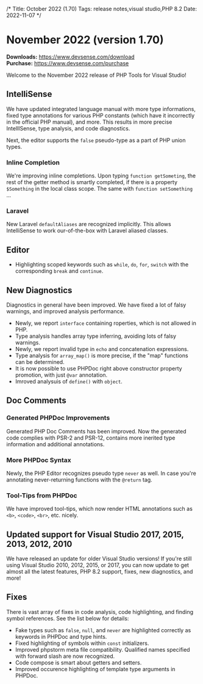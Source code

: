 /*
Title: October 2022 (1.70)
Tags: release notes,visual studio,PHP 8.2
Date: 2022-11-07
*/

# November 2022 (version 1.70)

**Downloads:** https://www.devsense.com/download<br/>
**Purchase:** https://www.devsense.com/purchase

Welcome to the November 2022 release of PHP Tools for Visual Studio!

## IntelliSense

We have updated integrated language manual with more type informations, fixed type annotations for various PHP constants (which have it incorrectly in the official PHP manual), and more. This results in more precise IntellISense, type analysis, and code diagnostics.

Next, the editor supports the `false` pseudo-type as a part of PHP union types.

### Inline Completion

We're improving inline completions. Upon typing `function getSometing`, the rest of the getter method is smartly completed, if there is a property `$Something` in the local class scope. The same with `function setSomething` ...

### Laravel

New Laravel `defaultAliases` are recognized implicitly. This allows IntelliSense to work our-of-the-box with Laravel aliased classes.

## Editor

- Highlighting scoped keywords such as `while`, `do`, `for`, `switch` with the corresponding `break` and `continue`.

## New Diagnostics

Diagnostics in general have been improved. We have fixed a lot of falsy warnings, and improved analysis performance.

- Newly, we report `interface` containing roperties, which is not allowed in PHP.
- Type analysis handles array type inferring, avoiding lots of falsy warnings.
- Newly, we report invalid type in `echo` and concatenation expressions.
- Type analysis for `array_map()` is more precise, if the "map" functions can be determined.
- It is now possible to use PHPDoc right above constructor property promotion, with just `@var` annotation.
- Imroved analysuis of `define()` with `object`.

## Doc Comments

### Generated PHPDoc Improvements

Generated PHP Doc Comments has been improved. Now the generated code complies with PSR-2 and PSR-12, contains more inerited type information and additional annotations.

### More PHPDoc Syntax

Newly, the PHP Editor recognizes pseudo type `never` as well. In case you're annotating never-returning functions with the `@return` tag.

### Tool-Tips from PHPDoc

We have improved tool-tips, which now render HTML annotations such as `<b>`, `<code>`, `<br>`, etc. nicely.

## Updated support for Visual Studio 2017, 2015, 2013, 2012, 2010

We have released an update for older Visual Studio versions! If you're still using Visual Studio 2010, 2012, 2015, or 2017, you can now update to get almost all the latest features, PHP 8.2 support, fixes, new diagnostics, and more!

## Fixes

There is vast array of fixes in code analysis, code highlighting, and finding symbol references. See the list below for details:

- Fake types such as `false`, `null`, and `never` are highlighted correctly as keywords in PHPDoc and type hints.
- Fixed highlighting of symbols within `const` initializers.
- Improved phpstorm meta file compatibility. Qualified names specified with forward slash are now recognized.
- Code compose is smart about getters and setters.
- Improved occurence highlighting of template type arguments in PHPDoc.
